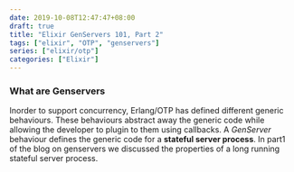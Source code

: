 ```yaml
---
date: 2019-10-08T12:47:47+08:00
draft: true
title: "Elixir GenServers 101, Part 2"
tags: ["elixir", "OTP", "genservers"]
series: ["elixir/otp"]
categories: ["Elixir"]
---
```


### What are Genservers
Inorder to support concurrency, Erlang/OTP has defined different generic behaviours.
These behaviours abstract away the generic code while allowing the developer to 
plugin to them using callbacks. A _GenServer_ behaviour defines the generic
code for a __stateful server process__. In part1 of the blog on genservers we 
discussed the properties of a long running stateful server process.

